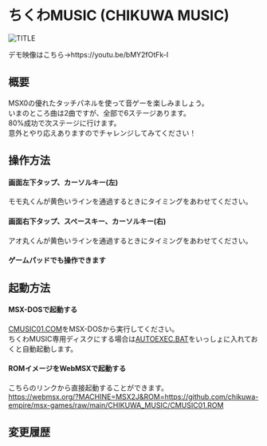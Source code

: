 # ちくわMUSIC (CHIKUWA MUSIC)

![TITLE](https://user-images.githubusercontent.com/124578804/227758784-b67052c5-9b06-4c33-9a5f-0554e0ca66b1.png)

<p>デモ映像はこちら→https://youtu.be/bMY2fOtFk-I</p>

## 概要
MSX0の優れたタッチパネルを使って音ゲーを楽しみましょう。<br>
いまのところ曲は2曲ですが、全部で6ステージあります。<br>
80%成功で次ステージに行けます。<br>
意外とやり応えありますのでチャレンジしてみてください！<br>

## 操作方法
#### 画面左下タップ、カーソルキー(左)
モモ丸くんが黄色いラインを通過するときにタイミングをあわせてください。
#### 画面右下タップ、スペースキー、カーソルキー(右)
アオ丸くんが黄色いラインを通過するときにタイミングをあわせてください。
#### ゲームパッドでも操作できます

## 起動方法
#### MSX-DOSで起動する
[CMUSIC01.COM](https://github.com/chikuwa-empire/msx-games/raw/main/CHIKUWA_MUSIC/CMUSIC01.COM)をMSX-DOSから実行してください。<br>
ちくわMUSIC専用ディスクにする場合は[AUTOEXEC.BAT](https://github.com/chikuwa-empire/msx-games/raw/main/CHIKUWA_MUSIC/AUTOEXEC.BAT)をいっしょに入れておくと自動起動します。
#### ROMイメージをWebMSXで起動する
こちらのリンクから直接起動することができます。<br>
https://webmsx.org/?MACHINE=MSX2J&ROM=https://github.com/chikuwa-empire/msx-games/raw/main/CHIKUWA_MUSIC/CMUSIC01.ROM

## 変更履歴
